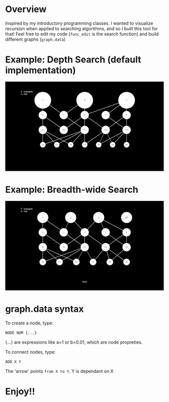 # Overview

Inspired by my introductory programming classes.
I wanted to visualize recursion when applied to searching algorithms, and so I built this tool for that!
Feel free to edit my code (`func_edit` is the search function) and build different graphs (`graph.data`)

# Example: Depth Search (default implementation)

<p align="center">
  <img src="depth_search.gif" />
</p>

# Example: Breadth-wide Search

<p align="center">
  <img src="wide_search.gif" />
</p>

# graph.data syntax

To create a node, type:
```
NODE NUM {...}
```
{...} are expressions like a=1 or b=0.01, which are node propreties.

To connect nodes, type:
```
ADD X Y
```
The 'arrow' points `from X to Y`. Y is dependant on X

# Enjoy!!
